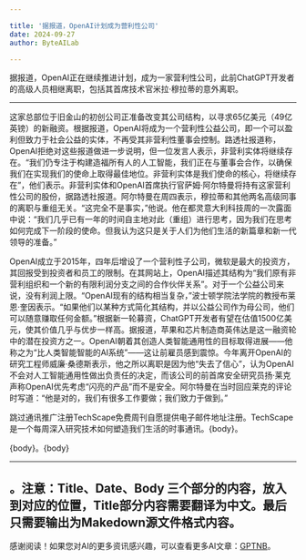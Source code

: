 ```yaml
---

title: '据报道，OpenAI计划成为营利性公司'
date: 2024-09-27
author: ByteAILab

---
```


据报道，OpenAI正在继续推进计划，成为一家营利性公司，此前ChatGPT开发者的高级人员相继离职，包括其首席技术官米拉·穆拉蒂的意外离职。

---
这家总部位于旧金山的初创公司正准备改变其公司结构，以寻求65亿美元（49亿英镑）的新融资。根据报道，OpenAI将成为一个营利性公益公司，即一个可以盈利但致力于社会公益的实体，不再受其非营利性董事会控制。路透社报道称，OpenAI拒绝对这些报道做进一步说明，但一位发言人表示，非营利实体将继续存在。“我们仍专注于构建造福所有人的人工智能，我们正在与董事会合作，以确保我们在实现我们的使命上取得最佳地位。非营利实体是我们使命的核心，将继续存在”，他们表示。非营利实体和OpenAI首席执行官萨姆·阿尔特曼将持有这家营利性公司的股份，据路透社报道。阿尔特曼在周四表示，穆拉蒂和其他两名高级同事的离职与重组无关。“这完全不是事实，”他说。他在都灵意大利科技周的一次露面中说：“我们几乎已有一年的时间自主地对此（重组）进行思考，因为我们在思考如何完成下一阶段的使命。但我认为这只是关于人们为他们生活的新篇章和新一代领导的准备。”

OpenAI成立于2015年，四年后增设了一个营利性子公司，微软是最大的投资方，其回报受到投资者和员工的限制。在其网站上，OpenAI描述其结构为“我们原有非营利组织和一个新的有限利润分支之间的合作伙伴关系”。对于一个公益公司来说，没有利润上限。“OpenAI现有的结构相当复杂，”波士顿学院法学院的教授布莱恩·奎因表示。“如果他们以某种方式简化其结构，并以公益公司作为母公司，他们可以随意赚取任何金额。”根据新一轮募资，ChatGPT开发者有望在估值1500亿美元，使其价值几乎与优步一样高。据报道，苹果和芯片制造商英伟达是这一融资轮中的潜在投资方之一。OpenAI朝着其创造人类智能通用性的目标取得进展——他称之为“比人类智能智能的AI系统”——这让前雇员感到震惊。今年离开OpenAI的研究工程师威廉·桑德斯表示，他之所以离职是因为他“失去了信心”，认为OpenAI不会对人工智能通用性做出负责任的决定，而该公司的前首席安全研究员扬·莱克声称OpenAI优先考虑“闪亮的产品”而不是安全。阿尔特曼在当时回应莱克的评论时写道：“他是对的，我们有很多工作要做；我们致力于做到。”

跳过通讯推广注册TechScape免费周刊自愿提供电子邮件地址注册。TechScape是一个每周深入研究技术如何塑造我们生活的时事通讯。{body}。


{body}。{body}

---

。注意：Title、Date、Body 三个部分的内容，放入到对应的位置，Title部分内容需要翻译为中文。最后只需要输出为Makedown源文件格式内容。
---
感谢阅读！如果您对AI的更多资讯感兴趣，可以查看更多AI文章：[GPTNB](https://gptnb.com)。